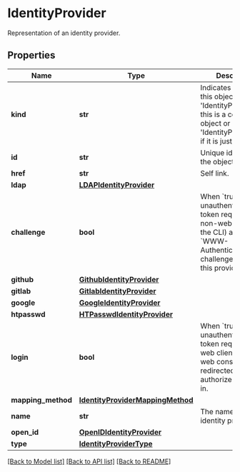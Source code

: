 # IdentityProvider

Representation of an identity provider.
## Properties
Name | Type | Description | Notes
------------ | ------------- | ------------- | -------------
**kind** | **str** | Indicates the type of this object. Will be &#39;IdentityProvider&#39; if this is a complete object or &#39;IdentityProviderLink&#39; if it is just a link. | [optional] 
**id** | **str** | Unique identifier of the object. | [optional] 
**href** | **str** | Self link. | [optional] 
**ldap** | [**LDAPIdentityProvider**](LDAPIdentityProvider.md) |  | [optional] 
**challenge** | **bool** | When &#x60;true&#x60; unauthenticated token requests from non-web clients (like the CLI) are sent a &#x60;WWW-Authenticate&#x60; challenge header for this provider. | [optional] 
**github** | [**GithubIdentityProvider**](GithubIdentityProvider.md) |  | [optional] 
**gitlab** | [**GitlabIdentityProvider**](GitlabIdentityProvider.md) |  | [optional] 
**google** | [**GoogleIdentityProvider**](GoogleIdentityProvider.md) |  | [optional] 
**htpasswd** | [**HTPasswdIdentityProvider**](HTPasswdIdentityProvider.md) |  | [optional] 
**login** | **bool** | When &#x60;true&#x60; unauthenticated token requests from web clients (like the web console) are redirected to the authorize URL to log in. | [optional] 
**mapping_method** | [**IdentityProviderMappingMethod**](IdentityProviderMappingMethod.md) |  | [optional] 
**name** | **str** | The name of the identity provider. | [optional] 
**open_id** | [**OpenIDIdentityProvider**](OpenIDIdentityProvider.md) |  | [optional] 
**type** | [**IdentityProviderType**](IdentityProviderType.md) |  | [optional] 

[[Back to Model list]](../README.md#documentation-for-models) [[Back to API list]](../README.md#documentation-for-api-endpoints) [[Back to README]](../README.md)


